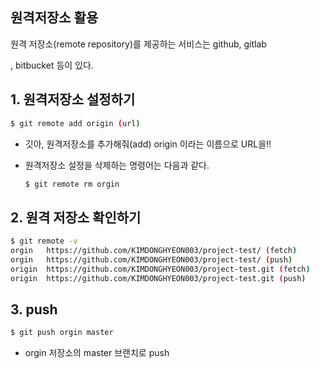 ## 원격저장소 활용

원격 저장소(remote repository)를 제공하는 서비스는 github, gitlab

, bitbucket 등이 있다.



## 1. 원격저장소 설정하기

```bash
$ git remote add origin (url)
```

* 깃아, 원격저장소를 추가해줘(add) origin 이라는 이름으로 URL을!!

* 원격저장소 설정을 삭제하는  명령어는 다음과 같다.

  ```bash
  $ git remote rm orgin
  ```



## 2. 원격 저장소 확인하기

```bash
$ git remote -v
orgin   https://github.com/KIMDONGHYEON003/project-test/ (fetch)
orgin   https://github.com/KIMDONGHYEON003/project-test/ (push)
origin  https://github.com/KIMDONGHYEON003/project-test.git (fetch)
origin  https://github.com/KIMDONGHYEON003/project-test.git (push)
```



## 3. push

```bash
$ git push orgin master

```

* orgin 저장소의 master 브랜치로 push
